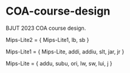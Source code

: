 # COA-course-design

BJUT 2023 COA course design. 

Mips-Lite2 = { Mips-Lite1, lb, sb }

Mips-Lite1 = { Mips-Lite, addi, addiu, slt, jar, jr }

Mips-Lite = { addu, subu, ori, lw, sw, lui, j }

